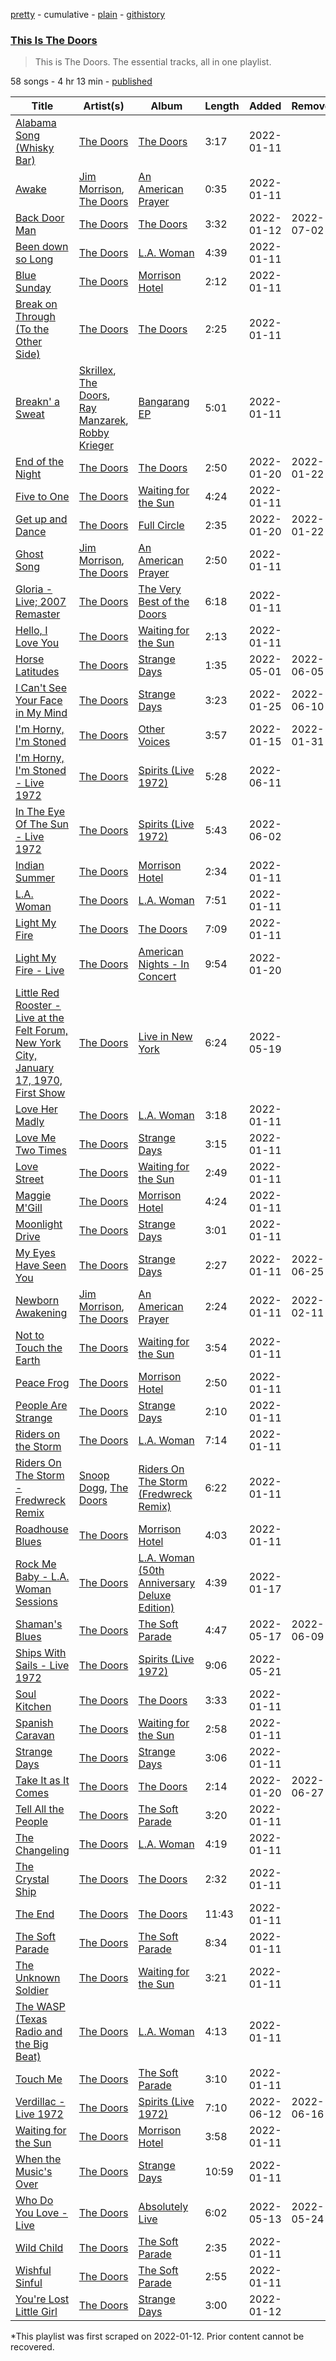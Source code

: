[pretty](/playlists/pretty/37i9dQZF1DZ06evO19UBIk.md) - cumulative - [plain](/playlists/plain/37i9dQZF1DZ06evO19UBIk) - [githistory](https://github.githistory.xyz/mackorone/spotify-playlist-archive/blob/main/playlists/plain/37i9dQZF1DZ06evO19UBIk)

### [This Is The Doors](https://open.spotify.com/playlist/37i9dQZF1DZ06evO19UBIk)

> This is The Doors\. The essential tracks, all in one playlist.

58 songs - 4 hr 13 min - [published](https://open.spotify.com/playlist/1fD6zI3WGBApfAdrNZPIor)

| Title | Artist(s) | Album | Length | Added | Removed |
|---|---|---|---|---|---|
| [Alabama Song \(Whisky Bar\)](https://open.spotify.com/track/0JNZGIavoUrdup1NsgJOQs) | [The Doors](https://open.spotify.com/artist/22WZ7M8sxp5THdruNY3gXt) | [The Doors](https://open.spotify.com/album/1jWmEhn3ggaL6isoyLfwBn) | 3:17 | 2022-01-11 |  |
| [Awake](https://open.spotify.com/track/6U65Pc0A2qHYwJoU1OLgH0) | [Jim Morrison](https://open.spotify.com/artist/1QB4oo4JbSRdxNyidIuD0W), [The Doors](https://open.spotify.com/artist/22WZ7M8sxp5THdruNY3gXt) | [An American Prayer](https://open.spotify.com/album/7qj6lZyChZxDGAqzTArHHQ) | 0:35 | 2022-01-11 |  |
| [Back Door Man](https://open.spotify.com/track/03By6gD02qhtvIQiK8KidK) | [The Doors](https://open.spotify.com/artist/22WZ7M8sxp5THdruNY3gXt) | [The Doors](https://open.spotify.com/album/1jWmEhn3ggaL6isoyLfwBn) | 3:32 | 2022-01-12 | 2022-07-02 |
| [Been down so Long](https://open.spotify.com/track/1E7qCptwRPfvZrIDyDDgjh) | [The Doors](https://open.spotify.com/artist/22WZ7M8sxp5THdruNY3gXt) | [L.A\. Woman](https://open.spotify.com/album/7IKUTIc9UWuVngyGPtqNHS) | 4:39 | 2022-01-11 |  |
| [Blue Sunday](https://open.spotify.com/track/2g3JAKjKruTL40VffoGLmg) | [The Doors](https://open.spotify.com/artist/22WZ7M8sxp5THdruNY3gXt) | [Morrison Hotel](https://open.spotify.com/album/6AFLOkpJjFF652jevcSOZX) | 2:12 | 2022-01-11 |  |
| [Break on Through \(To the Other Side\)](https://open.spotify.com/track/6ToM0uwxtPKo9CMpbPGYvM) | [The Doors](https://open.spotify.com/artist/22WZ7M8sxp5THdruNY3gXt) | [The Doors](https://open.spotify.com/album/1jWmEhn3ggaL6isoyLfwBn) | 2:25 | 2022-01-11 |  |
| [Breakn' a Sweat](https://open.spotify.com/track/1ShWHEgisDGPl9G3g85ANu) | [Skrillex](https://open.spotify.com/artist/5he5w2lnU9x7JFhnwcekXX), [The Doors](https://open.spotify.com/artist/22WZ7M8sxp5THdruNY3gXt), [Ray Manzarek](https://open.spotify.com/artist/6CA6qrIOVvXVty66LdEem8), [Robby Krieger](https://open.spotify.com/artist/6sKdTMcmqO5te16RNTmp0Z) | [Bangarang EP](https://open.spotify.com/album/5XJ2NeBxZP3HFM8VoBQEUe) | 5:01 | 2022-01-11 |  |
| [End of the Night](https://open.spotify.com/track/09ezgACZuwWZt6CtQSSLRG) | [The Doors](https://open.spotify.com/artist/22WZ7M8sxp5THdruNY3gXt) | [The Doors](https://open.spotify.com/album/1jWmEhn3ggaL6isoyLfwBn) | 2:50 | 2022-01-20 | 2022-01-22 |
| [Five to One](https://open.spotify.com/track/5FlBGGwGuqYmqr0qeBWrxe) | [The Doors](https://open.spotify.com/artist/22WZ7M8sxp5THdruNY3gXt) | [Waiting for the Sun](https://open.spotify.com/album/0qZTwrunzX3LG45PvRghmh) | 4:24 | 2022-01-11 |  |
| [Get up and Dance](https://open.spotify.com/track/1HCrzK0GjSnIaPJs2KKsMQ) | [The Doors](https://open.spotify.com/artist/22WZ7M8sxp5THdruNY3gXt) | [Full Circle](https://open.spotify.com/album/26Fac6kNgB6MLeoGVkmpKN) | 2:35 | 2022-01-20 | 2022-01-22 |
| [Ghost Song](https://open.spotify.com/track/5XTdMVT5i5qcfyTXWxhxVZ) | [Jim Morrison](https://open.spotify.com/artist/1QB4oo4JbSRdxNyidIuD0W), [The Doors](https://open.spotify.com/artist/22WZ7M8sxp5THdruNY3gXt) | [An American Prayer](https://open.spotify.com/album/7qj6lZyChZxDGAqzTArHHQ) | 2:50 | 2022-01-11 |  |
| [Gloria \- Live; 2007 Remaster](https://open.spotify.com/track/1b11chGCTSN26rsBt0WNYP) | [The Doors](https://open.spotify.com/artist/22WZ7M8sxp5THdruNY3gXt) | [The Very Best of the Doors](https://open.spotify.com/album/1YZiR5FINFOlZPGKSVplIY) | 6:18 | 2022-01-11 |  |
| [Hello, I Love You](https://open.spotify.com/track/3bWGaqVeYKMlLss40mPgNn) | [The Doors](https://open.spotify.com/artist/22WZ7M8sxp5THdruNY3gXt) | [Waiting for the Sun](https://open.spotify.com/album/0qZTwrunzX3LG45PvRghmh) | 2:13 | 2022-01-11 |  |
| [Horse Latitudes](https://open.spotify.com/track/6vcqR6rCL2k4EDhqH8gzeO) | [The Doors](https://open.spotify.com/artist/22WZ7M8sxp5THdruNY3gXt) | [Strange Days](https://open.spotify.com/album/6v5IVMmY1IvWtbfnQoiFSf) | 1:35 | 2022-05-01 | 2022-06-05 |
| [I Can't See Your Face in My Mind](https://open.spotify.com/track/6wov6IWJkisFG6rUZIESsB) | [The Doors](https://open.spotify.com/artist/22WZ7M8sxp5THdruNY3gXt) | [Strange Days](https://open.spotify.com/album/6v5IVMmY1IvWtbfnQoiFSf) | 3:23 | 2022-01-25 | 2022-06-10 |
| [I'm Horny, I'm Stoned](https://open.spotify.com/track/7fku2DCfY0oUUDUYXB6Q7m) | [The Doors](https://open.spotify.com/artist/22WZ7M8sxp5THdruNY3gXt) | [Other Voices](https://open.spotify.com/album/6uhwVoXKDMzdXXjhTCH6Nk) | 3:57 | 2022-01-15 | 2022-01-31 |
| [I'm Horny, I'm Stoned \- Live 1972](https://open.spotify.com/track/5RUXlzEc2NuaQ3QryvY1rY) | [The Doors](https://open.spotify.com/artist/22WZ7M8sxp5THdruNY3gXt) | [Spirits \(Live 1972\)](https://open.spotify.com/album/58uO6Ij934R3FAo6oop5Hw) | 5:28 | 2022-06-11 |  |
| [In The Eye Of The Sun \- Live 1972](https://open.spotify.com/track/5BGonwlaXEj4OhWm7jc1fm) | [The Doors](https://open.spotify.com/artist/22WZ7M8sxp5THdruNY3gXt) | [Spirits \(Live 1972\)](https://open.spotify.com/album/58uO6Ij934R3FAo6oop5Hw) | 5:43 | 2022-06-02 |  |
| [Indian Summer](https://open.spotify.com/track/2hdeaGl9nT3UoQIgSqctHj) | [The Doors](https://open.spotify.com/artist/22WZ7M8sxp5THdruNY3gXt) | [Morrison Hotel](https://open.spotify.com/album/6AFLOkpJjFF652jevcSOZX) | 2:34 | 2022-01-11 |  |
| [L.A\. Woman](https://open.spotify.com/track/6DmfWj5kOa1fX8AwN9byOn) | [The Doors](https://open.spotify.com/artist/22WZ7M8sxp5THdruNY3gXt) | [L.A\. Woman](https://open.spotify.com/album/7IKUTIc9UWuVngyGPtqNHS) | 7:51 | 2022-01-11 |  |
| [Light My Fire](https://open.spotify.com/track/5uvosCdMlFdTXhoazkTI5R) | [The Doors](https://open.spotify.com/artist/22WZ7M8sxp5THdruNY3gXt) | [The Doors](https://open.spotify.com/album/1jWmEhn3ggaL6isoyLfwBn) | 7:09 | 2022-01-11 |  |
| [Light My Fire \- Live](https://open.spotify.com/track/4HaOHPT5aUiqUnvXTA2BDz) | [The Doors](https://open.spotify.com/artist/22WZ7M8sxp5THdruNY3gXt) | [American Nights \- In Concert](https://open.spotify.com/album/7teTxSPnJrpRoi7BxJ9qTC) | 9:54 | 2022-01-20 |  |
| [Little Red Rooster \- Live at the Felt Forum, New York City, January 17, 1970, First Show](https://open.spotify.com/track/6fOON6KOenBSu0yhXZ3XMH) | [The Doors](https://open.spotify.com/artist/22WZ7M8sxp5THdruNY3gXt) | [Live in New York](https://open.spotify.com/album/4mKRzTeNQCK5bhFKK0LD1k) | 6:24 | 2022-05-19 |  |
| [Love Her Madly](https://open.spotify.com/track/3MFFDRC4wTN9JNGtzXsZlN) | [The Doors](https://open.spotify.com/artist/22WZ7M8sxp5THdruNY3gXt) | [L.A\. Woman](https://open.spotify.com/album/7IKUTIc9UWuVngyGPtqNHS) | 3:18 | 2022-01-11 |  |
| [Love Me Two Times](https://open.spotify.com/track/67HxeUADW4H3ERfaPW59ma) | [The Doors](https://open.spotify.com/artist/22WZ7M8sxp5THdruNY3gXt) | [Strange Days](https://open.spotify.com/album/6v5IVMmY1IvWtbfnQoiFSf) | 3:15 | 2022-01-11 |  |
| [Love Street](https://open.spotify.com/track/5Q2Im8o4RthlAMkvUMYwGj) | [The Doors](https://open.spotify.com/artist/22WZ7M8sxp5THdruNY3gXt) | [Waiting for the Sun](https://open.spotify.com/album/0qZTwrunzX3LG45PvRghmh) | 2:49 | 2022-01-11 |  |
| [Maggie M'Gill](https://open.spotify.com/track/6PtRNOkuXALHwogMnc9NCx) | [The Doors](https://open.spotify.com/artist/22WZ7M8sxp5THdruNY3gXt) | [Morrison Hotel](https://open.spotify.com/album/6AFLOkpJjFF652jevcSOZX) | 4:24 | 2022-01-11 |  |
| [Moonlight Drive](https://open.spotify.com/track/0ja1dJM5gBTjk5U9wsMP9r) | [The Doors](https://open.spotify.com/artist/22WZ7M8sxp5THdruNY3gXt) | [Strange Days](https://open.spotify.com/album/6v5IVMmY1IvWtbfnQoiFSf) | 3:01 | 2022-01-11 |  |
| [My Eyes Have Seen You](https://open.spotify.com/track/6HSQ5z5afdLjhphHWfPiEG) | [The Doors](https://open.spotify.com/artist/22WZ7M8sxp5THdruNY3gXt) | [Strange Days](https://open.spotify.com/album/6v5IVMmY1IvWtbfnQoiFSf) | 2:27 | 2022-01-11 | 2022-06-25 |
| [Newborn Awakening](https://open.spotify.com/track/2EStd4GGmC155o0ZQROmqB) | [Jim Morrison](https://open.spotify.com/artist/1QB4oo4JbSRdxNyidIuD0W), [The Doors](https://open.spotify.com/artist/22WZ7M8sxp5THdruNY3gXt) | [An American Prayer](https://open.spotify.com/album/7qj6lZyChZxDGAqzTArHHQ) | 2:24 | 2022-01-11 | 2022-02-11 |
| [Not to Touch the Earth](https://open.spotify.com/track/4CyqGx74ElL4WC5TaEbx0x) | [The Doors](https://open.spotify.com/artist/22WZ7M8sxp5THdruNY3gXt) | [Waiting for the Sun](https://open.spotify.com/album/0qZTwrunzX3LG45PvRghmh) | 3:54 | 2022-01-11 |  |
| [Peace Frog](https://open.spotify.com/track/5piJiL6aRhvrKBa9YuEfS9) | [The Doors](https://open.spotify.com/artist/22WZ7M8sxp5THdruNY3gXt) | [Morrison Hotel](https://open.spotify.com/album/6AFLOkpJjFF652jevcSOZX) | 2:50 | 2022-01-11 |  |
| [People Are Strange](https://open.spotify.com/track/1Jmqubf9kGkWeYQXQKImL5) | [The Doors](https://open.spotify.com/artist/22WZ7M8sxp5THdruNY3gXt) | [Strange Days](https://open.spotify.com/album/6v5IVMmY1IvWtbfnQoiFSf) | 2:10 | 2022-01-11 |  |
| [Riders on the Storm](https://open.spotify.com/track/14XWXWv5FoCbFzLksawpEe) | [The Doors](https://open.spotify.com/artist/22WZ7M8sxp5THdruNY3gXt) | [L.A\. Woman](https://open.spotify.com/album/7IKUTIc9UWuVngyGPtqNHS) | 7:14 | 2022-01-11 |  |
| [Riders On The Storm \- Fredwreck Remix](https://open.spotify.com/track/0RcYEWXtbu4ehdv1tiBOi0) | [Snoop Dogg](https://open.spotify.com/artist/7hJcb9fa4alzcOq3EaNPoG), [The Doors](https://open.spotify.com/artist/22WZ7M8sxp5THdruNY3gXt) | [Riders On The Storm \(Fredwreck Remix\)](https://open.spotify.com/album/4Amv0hrD1UuVHSnexg1iqP) | 6:22 | 2022-01-11 |  |
| [Roadhouse Blues](https://open.spotify.com/track/1Q5kgpp4pmyGqPwNBzkSrw) | [The Doors](https://open.spotify.com/artist/22WZ7M8sxp5THdruNY3gXt) | [Morrison Hotel](https://open.spotify.com/album/6AFLOkpJjFF652jevcSOZX) | 4:03 | 2022-01-11 |  |
| [Rock Me Baby \- L.A\. Woman Sessions](https://open.spotify.com/track/0I060wAAVjhFv28hJ5rpGZ) | [The Doors](https://open.spotify.com/artist/22WZ7M8sxp5THdruNY3gXt) | [L.A\. Woman \(50th Anniversary Deluxe Edition\)](https://open.spotify.com/album/5zJ5Hz4a5OACoowuL3x86m) | 4:39 | 2022-01-17 |  |
| [Shaman's Blues](https://open.spotify.com/track/4MSGvOyqjifxU0TtDxhQil) | [The Doors](https://open.spotify.com/artist/22WZ7M8sxp5THdruNY3gXt) | [The Soft Parade](https://open.spotify.com/album/75bLu4Ung5QbMdJYxx7wTI) | 4:47 | 2022-05-17 | 2022-06-09 |
| [Ships With Sails \- Live 1972](https://open.spotify.com/track/0hwYcIHthQpv0jl9tfYjZ3) | [The Doors](https://open.spotify.com/artist/22WZ7M8sxp5THdruNY3gXt) | [Spirits \(Live 1972\)](https://open.spotify.com/album/58uO6Ij934R3FAo6oop5Hw) | 9:06 | 2022-05-21 |  |
| [Soul Kitchen](https://open.spotify.com/track/2Xdc6qyaFBJZ8QW1KhpVci) | [The Doors](https://open.spotify.com/artist/22WZ7M8sxp5THdruNY3gXt) | [The Doors](https://open.spotify.com/album/1jWmEhn3ggaL6isoyLfwBn) | 3:33 | 2022-01-11 |  |
| [Spanish Caravan](https://open.spotify.com/track/32bJv8V2Xgi5mtxdPcsi8B) | [The Doors](https://open.spotify.com/artist/22WZ7M8sxp5THdruNY3gXt) | [Waiting for the Sun](https://open.spotify.com/album/0qZTwrunzX3LG45PvRghmh) | 2:58 | 2022-01-11 |  |
| [Strange Days](https://open.spotify.com/track/4WFVX3E568hdAixIj3U222) | [The Doors](https://open.spotify.com/artist/22WZ7M8sxp5THdruNY3gXt) | [Strange Days](https://open.spotify.com/album/6v5IVMmY1IvWtbfnQoiFSf) | 3:06 | 2022-01-11 |  |
| [Take It as It Comes](https://open.spotify.com/track/4pxHVL0syMQwYK3BxDaTIs) | [The Doors](https://open.spotify.com/artist/22WZ7M8sxp5THdruNY3gXt) | [The Doors](https://open.spotify.com/album/1jWmEhn3ggaL6isoyLfwBn) | 2:14 | 2022-01-20 | 2022-06-27 |
| [Tell All the People](https://open.spotify.com/track/0g1NRq4KmbEYgzaPF7G6CG) | [The Doors](https://open.spotify.com/artist/22WZ7M8sxp5THdruNY3gXt) | [The Soft Parade](https://open.spotify.com/album/75bLu4Ung5QbMdJYxx7wTI) | 3:20 | 2022-01-11 |  |
| [The Changeling](https://open.spotify.com/track/3uqxwLp7Hs9sJhm4uVF8li) | [The Doors](https://open.spotify.com/artist/22WZ7M8sxp5THdruNY3gXt) | [L.A\. Woman](https://open.spotify.com/album/7IKUTIc9UWuVngyGPtqNHS) | 4:19 | 2022-01-11 |  |
| [The Crystal Ship](https://open.spotify.com/track/0gWvVB4bGvADocoPMEDy3K) | [The Doors](https://open.spotify.com/artist/22WZ7M8sxp5THdruNY3gXt) | [The Doors](https://open.spotify.com/album/1jWmEhn3ggaL6isoyLfwBn) | 2:32 | 2022-01-11 |  |
| [The End](https://open.spotify.com/track/5UgT7w6zVZjP3oyawMzbiK) | [The Doors](https://open.spotify.com/artist/22WZ7M8sxp5THdruNY3gXt) | [The Doors](https://open.spotify.com/album/1jWmEhn3ggaL6isoyLfwBn) | 11:43 | 2022-01-11 |  |
| [The Soft Parade](https://open.spotify.com/track/0YMzPd9mYx4txOuCnhYUGU) | [The Doors](https://open.spotify.com/artist/22WZ7M8sxp5THdruNY3gXt) | [The Soft Parade](https://open.spotify.com/album/75bLu4Ung5QbMdJYxx7wTI) | 8:34 | 2022-01-11 |  |
| [The Unknown Soldier](https://open.spotify.com/track/78JYtz4yOPqAEgZZc3SBLT) | [The Doors](https://open.spotify.com/artist/22WZ7M8sxp5THdruNY3gXt) | [Waiting for the Sun](https://open.spotify.com/album/0qZTwrunzX3LG45PvRghmh) | 3:21 | 2022-01-11 |  |
| [The WASP \(Texas Radio and the Big Beat\)](https://open.spotify.com/track/6ieXnWm8uineF8k9Ugn5DG) | [The Doors](https://open.spotify.com/artist/22WZ7M8sxp5THdruNY3gXt) | [L.A\. Woman](https://open.spotify.com/album/7IKUTIc9UWuVngyGPtqNHS) | 4:13 | 2022-01-11 |  |
| [Touch Me](https://open.spotify.com/track/4BVE5tIIpYabZcYCbephNW) | [The Doors](https://open.spotify.com/artist/22WZ7M8sxp5THdruNY3gXt) | [The Soft Parade](https://open.spotify.com/album/75bLu4Ung5QbMdJYxx7wTI) | 3:10 | 2022-01-11 |  |
| [Verdillac \- Live 1972](https://open.spotify.com/track/0Bsm78b7ixlm4XP07MBImt) | [The Doors](https://open.spotify.com/artist/22WZ7M8sxp5THdruNY3gXt) | [Spirits \(Live 1972\)](https://open.spotify.com/album/58uO6Ij934R3FAo6oop5Hw) | 7:10 | 2022-06-12 | 2022-06-16 |
| [Waiting for the Sun](https://open.spotify.com/track/6KVM6U9Wcxgjh0jDjoRDgh) | [The Doors](https://open.spotify.com/artist/22WZ7M8sxp5THdruNY3gXt) | [Morrison Hotel](https://open.spotify.com/album/6AFLOkpJjFF652jevcSOZX) | 3:58 | 2022-01-11 |  |
| [When the Music's Over](https://open.spotify.com/track/42dsUTJpzMWUJfEkzsbKWl) | [The Doors](https://open.spotify.com/artist/22WZ7M8sxp5THdruNY3gXt) | [Strange Days](https://open.spotify.com/album/6v5IVMmY1IvWtbfnQoiFSf) | 10:59 | 2022-01-11 |  |
| [Who Do You Love \- Live](https://open.spotify.com/track/4qNwlHuX0fsUggSaJkNf2q) | [The Doors](https://open.spotify.com/artist/22WZ7M8sxp5THdruNY3gXt) | [Absolutely Live](https://open.spotify.com/album/0BgWlAKJAn8VQKRKIdx9ul) | 6:02 | 2022-05-13 | 2022-05-24 |
| [Wild Child](https://open.spotify.com/track/5QTKB8UOaBO9zvWr6ap05R) | [The Doors](https://open.spotify.com/artist/22WZ7M8sxp5THdruNY3gXt) | [The Soft Parade](https://open.spotify.com/album/75bLu4Ung5QbMdJYxx7wTI) | 2:35 | 2022-01-11 |  |
| [Wishful Sinful](https://open.spotify.com/track/13ejmQX8lVzeKijqMWiNO7) | [The Doors](https://open.spotify.com/artist/22WZ7M8sxp5THdruNY3gXt) | [The Soft Parade](https://open.spotify.com/album/75bLu4Ung5QbMdJYxx7wTI) | 2:55 | 2022-01-11 |  |
| [You're Lost Little Girl](https://open.spotify.com/track/5onlaW8X1ps8VS4DhxpFom) | [The Doors](https://open.spotify.com/artist/22WZ7M8sxp5THdruNY3gXt) | [Strange Days](https://open.spotify.com/album/6v5IVMmY1IvWtbfnQoiFSf) | 3:00 | 2022-01-12 |  |

\*This playlist was first scraped on 2022-01-12. Prior content cannot be recovered.
